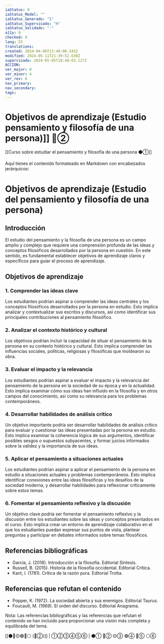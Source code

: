 ```yaml
---
iaStatus: 8
iaStatus_Model: ""
iaStatus_Generado: "I"
iaStatus_Supervisado: "H"
iaStatus_Validado: "-"
a11y: 0
checked: 0
lang: ES
translations: 
created: 2024-04-06T23:49:00.545Z
modified: 2024-05-11T21:39:52.630Z
supervisado: 2024-05-05T18:48:03.127Z
ACCION: 
ver_major: 0
ver_minor: 4
ver_rev: 6
nav_primary: 
nav_secondary: 
tags:
---
```

# Objetivos de aprendizaje (Estudio pensamiento y filosofía de una persona)]] 🔴②

[[Curso sobre estudiar el pensamiento y filosofía de una persona ⚫①]]

Aquí tienes el contenido formateado en Markdown con encabezados jerárquicos:

# Objetivos de aprendizaje (Estudio del pensamiento y filosofía de una persona)

## Introducción
El estudio del pensamiento y la filosofía de una persona es un campo amplio y complejo que requiere una comprensión profunda de las ideas y conceptos filosóficos desarrollados por la persona en cuestión. En este sentido, es fundamental establecer objetivos de aprendizaje claros y específicos para guiar el proceso de aprendizaje.

## Objetivos de aprendizaje

### 1. Comprender las ideas clave

Los estudiantes podrían aspirar a comprender las ideas centrales y los conceptos filosóficos desarrollados por la persona en estudio. Esto implica analizar y contextualizar sus escritos y discursos, así como identificar sus principales contribuciones al pensamiento filosófico.

### 2. Analizar el contexto histórico y cultural

Los objetivos podrían incluir la capacidad de situar el pensamiento de la persona en su contexto histórico y cultural. Esto implica comprender las influencias sociales, políticas, religiosas y filosóficas que moldearon su obra.

### 3. Evaluar el impacto y la relevancia

Los estudiantes podrían aspirar a evaluar el impacto y la relevancia del pensamiento de la persona en la sociedad de su época y en la actualidad. Esto implica examinar cómo sus ideas han influido en la filosofía y en otros campos del conocimiento, así como su relevancia para los problemas contemporáneos.

### 4. Desarrollar habilidades de análisis crítico

Un objetivo importante podría ser desarrollar habilidades de análisis crítico para evaluar y cuestionar las ideas presentadas por la persona en estudio. Esto implica examinar la coherencia lógica de sus argumentos, identificar posibles sesgos o supuestos subyacentes, y formar juicios informados sobre la validez y la importancia de sus ideas.

### 5. Aplicar el pensamiento a situaciones actuales

Los estudiantes podrían aspirar a aplicar el pensamiento de la persona en estudio a situaciones actuales y problemas contemporáneos. Esto implica identificar conexiones entre las ideas filosóficas y los desafíos de la sociedad moderna, y desarrollar habilidades para reflexionar críticamente sobre estos temas.

### 6. Fomentar el pensamiento reflexivo y la discusión

Un objetivo clave podría ser fomentar el pensamiento reflexivo y la discusión entre los estudiantes sobre las ideas y conceptos presentados en el curso. Esto implica crear un entorno de aprendizaje colaborativo en el que los estudiantes puedan expresar sus puntos de vista, plantear preguntas y participar en debates informados sobre temas filosóficos.

## Referencias bibliográficas

* García, J. (2018). Introducción a la filosofía. Editorial Síntesis.
* Russell, B. (2015). Historia de la filosofía occidental. Editorial Crítica.
* Kant, I. (1781). Crítica de la razón pura. Editorial Trotta.

## Referencias que refutan el contenido

* Popper, K. (1972). La sociedad abierta y sus enemigos. Editorial Taurus.
* Foucault, M. (1969). El orden del discurso. Editorial Anagrama.

Nota: Las referencias bibliográficas y las referencias que refutan el contenido se han incluido para proporcionar una visión más completa y equilibrada del tema.

[[⚫🔴🟡🟢🔵⚪ (🔴②)]] | ①②③④⑤⑥ | ⚫① 🔴② 🟡③ 🟢④ 🔵⑤ ⚪⑥